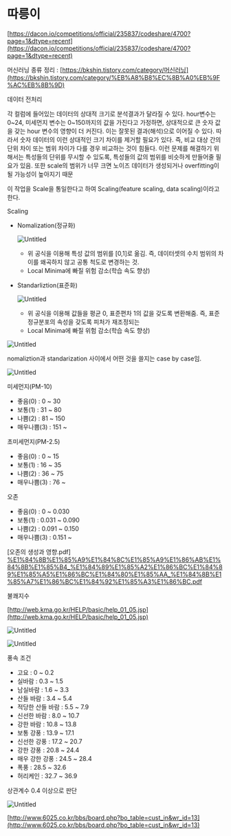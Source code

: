 # 따릉이

[https://dacon.io/competitions/official/235837/codeshare/4700?page=1&dtype=recent](https://dacon.io/competitions/official/235837/codeshare/4700?page=1&dtype=recent)

머신러닝 종류 정리 : [https://bkshin.tistory.com/category/머신러닝](https://bkshin.tistory.com/category/%EB%A8%B8%EC%8B%A0%EB%9F%AC%EB%8B%9D)

데이터 전처리

 각 컬럼에 들어있는 데이터의 상대적 크기로 분석결과가 달라질 수 있다. hour변수는 0~24, 미세먼지 변수는 0~150까지의 값을 가진다고 가정하면, 상대적으로 큰 숫자 값을 갖는 hour 변수의 영향이 더 커진다. 이는 잘못된 결과(해석)으로 이어질 수 있다. 따라서 숫자 데이터의 이런 상대적인 크기 차이를 제거할 필요가 있다. 즉, 비교 대상 간의 단위 차이 또는 범위 차이가 다를 경우 비교하는 것이 힘들다. 이런 문제를 해결하기 위해서는 특성들의 단위를 무시할 수 있도록, 특성들의 값의 범위를 비슷하게 만들어줄 필요가 있음. 또한 scale의 범위가 너무 크면 노이즈 데이터가 생성되거나 overfitting이 될 가능성이 높아지기 때문 

이 작업을 Scale을 통일한다고 하여 Scaling(feature scaling, data scaling)이라고 한다. 

Scaling

- Nomalization(정규화)
    
    ![Untitled](%E1%84%84%E1%85%A1%E1%84%85%E1%85%B3%E1%86%BC%E1%84%8B%E1%85%B5%2021ff3a56d48442fd8a1194c5da15ece9/Untitled.png)
    
    - 위 공식을 이용해 특성 값의 범위를 [0,1]로 옮김. 즉, 데이터셋의 수치 범위의 차이를 왜곡하지 않고 공통 척도로 변경하는 것.
    - Local Minima에 빠질 위험 감소(학습 속도 향상)
- Standarliztion(표준화)
    
    ![Untitled](%E1%84%84%E1%85%A1%E1%84%85%E1%85%B3%E1%86%BC%E1%84%8B%E1%85%B5%2021ff3a56d48442fd8a1194c5da15ece9/Untitled%201.png)
    
    - 위 공식을 이용해 값들을 평균 0, 표준편차 1의 값을 갖도록 변환해줌. 즉, 표준정규분포의 속성을 갖도록 피처가 재조정되는
    - Local Minima에 빠질 위험 감소(학습 속도 향상)

![Untitled](%E1%84%84%E1%85%A1%E1%84%85%E1%85%B3%E1%86%BC%E1%84%8B%E1%85%B5%2021ff3a56d48442fd8a1194c5da15ece9/Untitled%202.png)

nomaliztion과 standarization 사이에서 어떤 것을 쓸지는 case by case임. 

![Untitled](%E1%84%84%E1%85%A1%E1%84%85%E1%85%B3%E1%86%BC%E1%84%8B%E1%85%B5%2021ff3a56d48442fd8a1194c5da15ece9/Untitled%203.png)

미세먼지(PM-10)

- 좋음(0) : 0 ~ 30
- 보통(1) : 31 ~ 80
- 나쁨(2) : 81 ~ 150
- 매우나쁨(3) : 151 ~

초미세먼지(PM-2.5)

- 좋음(0) : 0 ~ 15
- 보통(1) : 16 ~ 35
- 나쁨(2) : 36 ~ 75
- 매우나쁨(3) : 76 ~

오존

- 좋음(0) : 0 ~ 0.030
- 보통(1) : 0.031 ~ 0.090
- 나쁨(2) : 0.091 ~ 0.150
- 매우나쁨(3) : 0.151 ~

[오존의 생성과 영향.pdf]
[%E1%84%8B%E1%85%A9%E1%84%8C%E1%85%A9%E1%86%AB%E1%84%8B%E1%85%B4_%E1%84%89%E1%85%A2%E1%86%BC%E1%84%89%E1%85%A5%E1%86%BC%E1%84%80%E1%85%AA_%E1%84%8B%E1%85%A7%E1%86%BC%E1%84%92%E1%85%A3%E1%86%BC.pdf](https://github.com/seong-hyeon-2/seong-hyeon-2.github.io/files/10738057/E1.84.8B.E1.85.A9.E1.84.8C.E1.85.A9.E1.86.AB.E1.84.8B.E1.85.B4_.E1.84.89.E1.85.A2.E1.86.BC.E1.84.89.E1.85.A5.E1.86.BC.E1.84.80.E1.85.AA_.E1.84.8B.E1.85.A7.E1.86.BC.E1.84.92.E1.85.A3.E1.86.BC.pdf)


불쾌지수

[http://web.kma.go.kr/HELP/basic/help_01_05.jsp](http://web.kma.go.kr/HELP/basic/help_01_05.jsp)

![Untitled](%E1%84%84%E1%85%A1%E1%84%85%E1%85%B3%E1%86%BC%E1%84%8B%E1%85%B5%2021ff3a56d48442fd8a1194c5da15ece9/Untitled%204.png)

![Untitled](%E1%84%84%E1%85%A1%E1%84%85%E1%85%B3%E1%86%BC%E1%84%8B%E1%85%B5%2021ff3a56d48442fd8a1194c5da15ece9/Untitled%205.png)

풍속 조건

- 고요 : 0 ~ 0.2
- 실바람 : 0.3 ~ 1.5
- 남실바람 : 1.6 ~ 3.3
- 산들 바람 : 3.4 ~ 5.4
- 적당한 산들 바람 : 5.5 ~ 7.9
- 신선한 바람 : 8.0 ~ 10.7
- 강한 바람 : 10.8 ~ 13.8
- 보통 강풍 : 13.9 ~ 17.1
- 신선한 강풍 : 17.2 ~ 20.7
- 강한 강풍 : 20.8 ~ 24.4
- 매우 강한 강풍 : 24.5 ~ 28.4
- 폭풍 : 28.5 ~ 32.6
- 허리케인 : 32.7 ~ 36.9

상관계수 0.4 이상으로 판단 

![Untitled](%E1%84%84%E1%85%A1%E1%84%85%E1%85%B3%E1%86%BC%E1%84%8B%E1%85%B5%2021ff3a56d48442fd8a1194c5da15ece9/Untitled%206.png)

[http://www.6025.co.kr/bbs/board.php?bo_table=cust_in&wr_id=13](http://www.6025.co.kr/bbs/board.php?bo_table=cust_in&wr_id=13)
